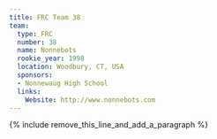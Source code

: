 ```yaml
---
title: FRC Team 38
team:
  type: FRC
  number: 38
  name: Nonnebots
  rookie_year: 1998
  location: Woodbury, CT, USA
  sponsors:
  - Nonnewaug High School
  links:
    Website: http://www.nonnebots.com
---
```


{% include remove_this_line_and_add_a_paragraph %}